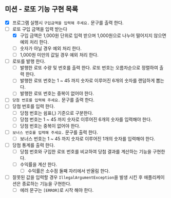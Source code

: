 ## 미션 - 로또 기능 구현 목록
- [x] 프로그램 실행시 ``구입금액을 입력해 주세요.`` 문구를 출력 한다.
- [ ] 로또 구입 금액을 입력 받는다
  - [x] 구입 금액은 1,000원 단위로 입력 받으며 1,000원으로 나누어 떨어지지 않으면 예외 처리 한다.
  - [ ] 숫자가 아닐 경우 예외 처리 한다.
  - [ ] 1,000원 미만의 값일 경우 예외 처리 한다.
- [ ] 로또를 발행 한다.
  - [ ] 발행한 로또 수량 및 번호를 출력 한다. 로또 번호는 오름차순으로 정렬하여 출력 한다.
  - [ ] 발행한 로또 번호는 1 ~ 45 까지 숫자로 이루어진 6개의 숫자를 랜덤하게 뽑는다.
  - [ ] 발행한 로또 번호는 중복이 없어야 한다.
- [ ] ``당첨 번호를 입력해 주세요.`` 문구를 출력 한다.
- [ ] 당첨 번호를 입력 한다.
  - [ ] 당첨 번호는 쉼표(,) 기준으로 구분한다.
  - [ ] 당첨 번호는 1 ~ 45 까지 숫자로 이루어진 6개의 숫자를 입력해야 한다.
  - [ ] 당첨 번호는 중복이 없어야 한다.
- [ ] ``보너스 번호를 입력해 주세요.`` 문구를 출력 한다.
  - [ ] 보너스 번호는 1 ~ 45 까지 숫자로 이루어진 1개의 숫자를 입력해야 한다.
- [ ] 당첨 통계를 출력 한다.
  - [ ] 당첨 번호와 구입한 로또 번호를 비교하여 당첨 결과를 계산하는 기능을 구현한다.
  - [ ] 수익률을 계산 한다.
    - [ ] 수익률은 소수점 둘째 자리에서 반올림 한다.
- [ ] 잘못된 값을 입력할 경우 ``IllegalArgumentException``을 발생 시킨 후 애플리케이션은 종료하는 기능을 구현한다.
  - [ ] 에러 문구는 ``[ERROR]``로 시작 해야 한다.
